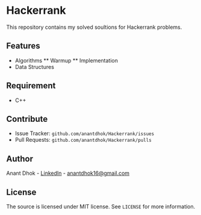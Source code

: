 # Hackerrank

This repository contains my solved soultions for Hackerrank problems.


## Features

* Algorithms
** Warmup
** Implementation
* Data Structures


## Requirement
- C++


## Contribute

- Issue Tracker: `github.com/anantdhok/Hackerrank/issues`
- Pull Requests: `github.com/anantdhok/Hackerrank/pulls`

  
## Author

Anant Dhok - [LinkedIn](https://www.linkedin.com/in/anantdhok-444701/) - anantdhok16@gmail.com


## License

The source is licensed under MIT license. See `LICENSE` for more information.

